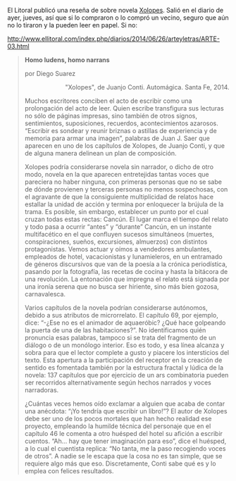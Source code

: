 <html><body><p>El Litoral publicó una reseña de sobre novela <a href="http://www.juanjoconti.com.ar/xolopes" target="_blank">Xolopes</a>. Salió en el diario de ayer, jueves, así que si lo compraron o lo compró un vecino, seguro que aún no lo tiraron y la pueden leer en papel. Si no:

<a href="http://www.ellitoral.com/index.php/diarios/2014/06/26/arteyletras/ARTE-03.html" target="_blank">

http://www.ellitoral.com/index.php/diarios/2014/06/26/arteyletras/ARTE-03.html</a>

</p><blockquote><strong>Homo ludens, homo narrans</strong>



por Diego Suarez

<p style="text-align: right;">"Xolopes", de Juanjo Conti. Automágica. Santa Fe, 2014.</p>

Muchos escritores conciben el acto de escribir como una prolongación del acto de leer. Quien escribe transfigura sus lecturas no sólo de páginas impresas, sino también de otros signos, sentimientos, suposiciones, recuerdos, acontecimientos azarosos. “Escribir es sondear y reunir briznas o astillas de experiencia y de memoria para armar una imagen”, palabras de Juan J. Saer que aparecen en uno de los capítulos de Xolopes, de Juanjo Conti, y que de alguna manera delinean un plan de composición.



Xolopes podría considerarse novela sin narrador, o dicho de otro modo, novela en la que aparecen entretejidas tantas voces que pareciera no haber ninguna, con primeras personas que no se sabe de dónde provienen y terceras personas no menos sospechosas, con el agravante de que la consiguiente multiplicidad de relatos hace estallar la unidad de acción y termina por enloquecer la brújula de la trama. Es posible, sin embargo, establecer un punto por el cual cruzan todas estas rectas: Cancún. El lugar marca el tiempo del relato y todo pasa a ocurrir “antes” y “durante” Cancún, en un instante multifacético en el que confluyen sucesos simultáneos (muertes, conspiraciones, sueños, excursiones, almuerzos) con distintos protagonistas. Vemos actuar y oímos a vendedores ambulantes, empleados de hotel, vacacionistas y lunamieleros, en un entramado de géneros discursivos que van de la poesía a la crónica periodística, pasando por la fotografía, las recetas de cocina y hasta la bitácora de una revolución. La entonación que impregna el relato está signada por una ironía serena que no busca ser hiriente, sino más bien gozosa, carnavalesca.



Varios capítulos de la novela podrían considerarse autónomos, debido a sus atributos de microrrelato. El capítulo 69, por ejemplo, dice: “-¿Ese no es el animador de aquaeróbic? ¿Qué hace golpeando la puerta de una de las habitaciones?”. No identificamos quién pronuncia esas palabras, tampoco si se trata del fragmento de un diálogo o de un monólogo interior. Eso es todo, y esa línea alcanza y sobra para que el lector complete a gusto y piacere los intersticios del texto. Esta apertura a la participación del receptor en la creación de sentido es fomentada también por la estructura fractal y lúdica de la novela: 137 capítulos que por ejercicio de un ars combinatoria pueden ser recorridos alternativamente según hechos narrados y voces narradoras.



¿Cuántas veces hemos oído exclamar a alguien que acaba de contar una anécdota: “¡Yo tendría que escribir un libro!”? El autor de Xolopes debe ser uno de los pocos mortales que han hecho realidad ese proyecto, empleando la humilde técnica del personaje que en el capítulo 46 le comenta a otro huésped del hotel su afición a escribir cuentos. “Ah... hay que tener imaginación para eso”, dice el huésped, a lo cual el cuentista replica: “No tanta, me la paso recogiendo voces de otros”. A nadie se le escapa que la cosa no es tan simple, que se requiere algo más que eso. Discretamente, Conti sabe qué es y lo emplea con felices resultados.</blockquote></body></html>